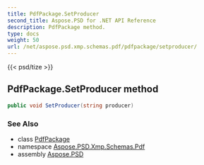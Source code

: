 ```yaml
---
title: PdfPackage.SetProducer
second_title: Aspose.PSD for .NET API Reference
description: PdfPackage method. 
type: docs
weight: 50
url: /net/aspose.psd.xmp.schemas.pdf/pdfpackage/setproducer/
---
```

{{< psd/tize >}}
## PdfPackage.SetProducer method

```csharp
public void SetProducer(string producer)
```

### See Also

* class [PdfPackage](../)
* namespace [Aspose.PSD.Xmp.Schemas.Pdf](../../pdfpackage/)
* assembly [Aspose.PSD](../../../)


